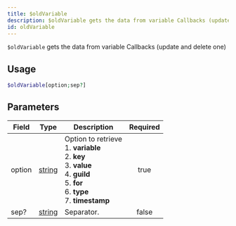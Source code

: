 ```yaml
---
title: $oldVariable
description: $oldVariable gets the data from variable Callbacks (update and delete one)
id: oldVariable
---
```


`$oldVariable` gets the data from variable Callbacks (update and delete one)

## Usage

```php
$oldVariable[option;sep?]
```

## Parameters

| Field  | Type                                                                                              | Description                                                                                                                                                      | Required |
| ------ | ------------------------------------------------------------------------------------------------- | ---------------------------------------------------------------------------------------------------------------------------------------------------------------- | :------: |
| option | [string](https://developer.mozilla.org/en-US/docs/Web/JavaScript/Reference/Global_Objects/String) | Option to retrieve <br /> 1. **variable** <br /> 2. **key** <br /> 3. **value** <br /> 4. **guild** <br /> 5. **for** <br /> 6. **type** <br /> 7. **timestamp** |   true   |
| sep?   | [string](https://developer.mozilla.org/en-US/docs/Web/JavaScript/Reference/Global_Objects/String) | Separator.                                                                                                                                                       |  false   |
